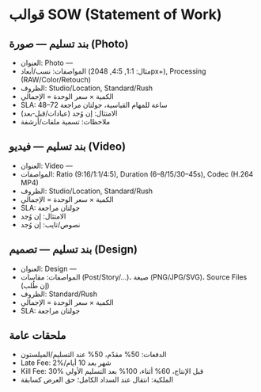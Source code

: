 # قوالب SOW (Statement of Work)

## بند تسليم — صورة (Photo)
- العنوان: Photo — <Subcategory>
- المواصفات: نسب/أبعاد (مثال: 1:1, 4:5, 2048px+), Processing (RAW/Color/Retouch)
- الظروف: Studio/Location, Standard/Rush
- الكمية × سعر الوحدة = الإجمالي
- SLA: 48–72 ساعة للمهام القياسية، جولتان مراجعة
- الامتثال: إن وُجد (عيادات/قبل‑بعد)
- ملاحظات: تسمية ملفات/أرشفة

## بند تسليم — فيديو (Video)
- العنوان: Video — <Subcategory>
- المواصفات: Ratio (9:16/1:1/4:5), Duration (6–8/15/30–45s), Codec (H.264 MP4)
- الظروف: Studio/Location, Standard/Rush
- الكمية × سعر الوحدة = الإجمالي
- SLA: جولتان مراجعة
- الامتثال: إن وُجد
- نصوص/تايب: إن وُجد

## بند تسليم — تصميم (Design)
- العنوان: Design — <Subcategory>
- المواصفات: مقاسات (Post/Story/…)، صيغة (PNG/JPG/SVG)، Source Files (إن طُلب)
- الظروف: Standard/Rush
- الكمية × سعر الوحدة = الإجمالي
- SLA: جولتان مراجعة

## ملحقات عامة
- الدفعات: 50% مقدّم، 50% عند التسليم/الميلستون
- Late Fee: 2%/شهر بعد 10 أيام
- Kill Fee: 30% قبل الإنتاج، 60% أثناء، 100% بعد التسليم الأولي
- الملكية: انتقال عند السداد الكامل؛ حق العرض كسابقة
